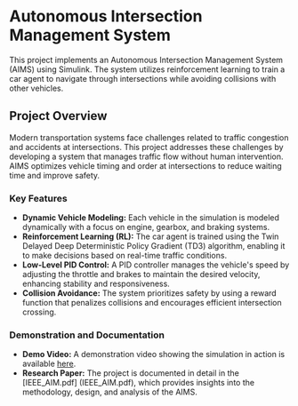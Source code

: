 # Autonomous Intersection Management System

This project implements an Autonomous Intersection Management System (AIMS) using Simulink. The system utilizes reinforcement learning to train a car agent to navigate through intersections while avoiding collisions with other vehicles.

## Project Overview

Modern transportation systems face challenges related to traffic congestion and accidents at intersections. This project addresses these challenges by developing a system that manages traffic flow without human intervention. AIMS optimizes vehicle timing and order at intersections to reduce waiting time and improve safety.

### Key Features

- **Dynamic Vehicle Modeling:** Each vehicle in the simulation is modeled dynamically with a focus on engine, gearbox, and braking systems.
- **Reinforcement Learning (RL):** The car agent is trained using the Twin Delayed Deep Deterministic Policy Gradient (TD3) algorithm, enabling it to make decisions based on real-time traffic conditions.
- **Low-Level PID Control:** A PID controller manages the vehicle's speed by adjusting the throttle and brakes to maintain the desired velocity, enhancing stability and responsiveness.
- **Collision Avoidance:** The system prioritizes safety by using a reward function that penalizes collisions and encourages efficient intersection crossing.

### Demonstration and Documentation

- **Demo Video:** A demonstration video showing the simulation in action is available [here](demo_video.mp4).
- **Research Paper:** The project is documented in detail in the [IEEE_AIM.pdf] (IEEE_AIM.pdf), which provides insights into the methodology, design, and analysis of the AIMS. 
